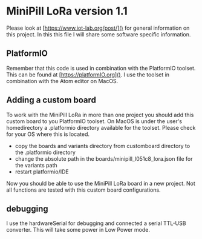 # MiniPill LoRa version 1.1

Please look at [https://www.iot-lab.org/post/]() for general information on this
project. In this this file I will share some software specific information.

## PlatformIO
Remember that this code is used in combination with the PlatformIO toolset.
This can be found at [https://platformIO.org](). I use the toolset in combination
with the Atom editor on MacOS.

## Adding a custom board
To work with the MiniPill LoRa in more than one project you should add this custom
board to you PlatformIO toolset.
On MacOS is under the user's homedirectory a .platformio directory available for
the toolset. Please check for your OS where this is located.

- copy the boards and variants directory from customboard directory to the .platformio directory
- change the absolute path in the boards/minipill_l051c8_lora.json file for the variants path
- restart platformio/IDE

Now you should be able to use the MiniPill LoRa board in a new project.
Not all functions are tested with this custom board configurations.

## debugging
I use the hardwareSerial for debugging and connected a serial TTL-USB converter. This will take
some power in Low Power mode.
